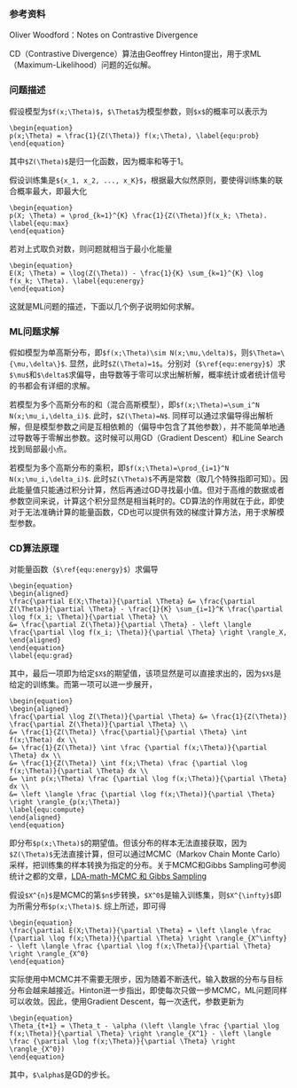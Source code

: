 ### 参考资料

Oliver Woodford：Notes on Contrastive Divergence

CD（Contrastive Divergence）算法由Geoffrey Hinton提出，用于求ML（Maximum-Likelihood）问题的近似解。

### 问题描述

假设模型为`$f(x;\Theta)$`，`$\Theta$`为模型参数，则`$x$`的概率可以表示为

```mathjax
\begin{equation}
p(x;\Theta) = \frac{1}{Z(\Theta)} f(x;\Theta), \label{equ:prob}
\end{equation}
```

其中`$Z(\Theta)$`是归一化函数，因为概率和等于1。

假设训练集是`${x_1, x_2, ..., x_K}$`，根据最大似然原则，要使得训练集的联合概率最大，即最大化

```mathjax
\begin{equation}
p(X; \Theta) = \prod_{k=1}^{K} \frac{1}{Z(\Theta)}f(x_k; \Theta). \label{equ:max}
\end{equation}
```

若对上式取负对数，则问题就相当于最小化能量

```mathjax
\begin{equation}
E(X; \Theta) = \log(Z(\Theta)) - \frac{1}{K} \sum_{k=1}^{K} \log f(x_k; \Theta). \label{equ:energy}
\end{equation}
```

这就是ML问题的描述，下面以几个例子说明如何求解。

### ML问题求解

假如模型为单高斯分布，即`$f(x;\Theta)\sim N(x;\mu,\delta)$`，则`$\Theta=\{\mu,\delta\}$`. 显然，此时`$Z(\Theta)=1$`。分别对（`$\ref{equ:energy}$`）求`$\mu$`和`$\delta$`求偏导，由导数等于零可以求出解析解，概率统计或者统计信号的书都会有详细的求解。

若模型为多个高斯分布的和（混合高斯模型），即`$f(x;\Theta)=\sum_i^N N(x;\mu_i,\delta_i)$`. 此时，`$Z(\Theta)=N$`. 同样可以通过求偏导得出解析解，但是模型参数之间是互相依赖的（偏导中包含了其他参数），并不能简单地通过导数等于零解出参数。这时候可以用GD（Gradient Descent）和Line Search找到局部最小点。

若模型为多个高斯分布的乘积，即`$f(x;\Theta)=\prod_{i=1}^N N(x;\mu_i,\delta_i)$`. 此时`$Z(\Theta)$`不再是常数（取几个特殊指即可知）。因此能量值只能通过积分计算，然后再通过GD寻找最小值。但对于高维的数据或者参数空间来说，计算这个积分显然是相当耗时的。CD算法的作用就在于此，即使对于无法准确计算的能量函数，CD也可以提供有效的梯度计算方法，用于求解模型参数。

### CD算法原理

对能量函数（`$\ref{equ:energy}$`）求偏导

```mathjax
\begin{equation}
\begin{aligned}
\frac{\partial E(X;\Theta)}{\partial \Theta} &= \frac{\partial Z(\Theta)}{\partial \Theta} - \frac{1}{K} \sum_{i=1}^K \frac{\partial \log f(x_i; \Theta)}{\partial \Theta} \\ 
&= \frac{\partial Z(\Theta)}{\partial \Theta} - \left \langle \frac{\partial \log f(x_i; \Theta)}{\partial \Theta} \right \rangle_X, 
\end{aligned}
\end{equation}
\label{equ:grad}
```

其中，最后一项即为给定`$X$`的期望值，该项显然是可以直接求出的，因为`$X$`是给定的训练集。而第一项可以进一步展开，

```mathjax
\begin{equation}
\begin{aligned} 
\frac{\partial \log Z(\Theta)}{\partial \Theta} &= \frac{1}{Z(\Theta)} \frac{\partial Z(\Theta)}{\partial \Theta} \\ 
&= \frac{1}{Z(\Theta)} \frac{\partial}{\partial \Theta} \int f(x;\Theta) dx \\ 
&= \frac{1}{Z(\Theta)} \int \frac {\partial f(x;\Theta)}{\partial \Theta} dx \\ 
&= \frac{1}{Z(\Theta)} \int f(x;\Theta) \frac {\partial \log f(x;\Theta)}{\partial \Theta} dx \\ 
&= \int p(x;\Theta) \frac {\partial \log f(x;\Theta)}{\partial \Theta} dx \\ 
&= \left \langle \frac {\partial \log f(x;\Theta)}{\partial \Theta} \right \rangle_{p(x;\Theta)} 
\label{equ:compute}
\end{aligned}
\end{equation}
```

即分布`$p(x;\Theta)$`的期望值。但该分布的样本无法直接获取，因为`$Z(\Theta)$`无法直接计算，但可以通过MCMC（Markov Chain Monte Carlo）采样，把训练集的样本转换为指定的分布。关于MCMC和Gibbs Sampling可参阅统计之都的文章，[LDA-math-MCMC 和 Gibbs Sampling](http://cos.name/2013/01/lda-math-mcmc-and-gibbs-sampling/)

假设`$X^{n}$`是MCMC的第`$n$`步转换，`$X^0$`是输入训练集，则`$X^{\infty}$`即为所需分布`$p(x;\Theta)$`. 综上所述，即可得

```mathjax
\begin{equation}
\frac{\partial E(X;\Theta)}{\partial \Theta} = \left \langle \frac {\partial \log f(x;\Theta)}{\partial \Theta} \right \rangle_{X^\infty} - \left \langle \frac {\partial \log f(x;\Theta)}{\partial \Theta} \right \rangle_{X^0}
\end{equation}
```

实际使用中MCMC并不需要无限步，因为随着不断迭代，输入数据的分布与目标分布会越来越接近。Hinton进一步指出，即使每次只做一步MCMC，ML问题同样可以收敛。因此，使用Gradient Descent，每一次迭代，参数更新为

```mathjax
\begin{equation}
\Theta_{t+1} = \Theta_t - \alpha (\left \langle \frac {\partial \log f(x;\Theta)}{\partial \Theta} \right \rangle_{X^1} - \left \langle \frac {\partial \log f(x;\Theta)}{\partial \Theta} \right \rangle_{X^0})
\end{equation}
```

其中，`$\alpha$`是GD的步长。

